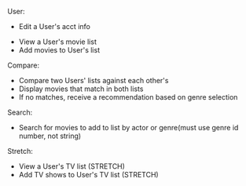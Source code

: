 User:
<!-- Create a User  (CREATE)-->
<!-- Log In to that user's acct -->
<!-- View User's acct page (READ)-->
 - Edit a User's acct info
<!-- Delete User's acct (DELETE) -->
 - View a User's movie list
 - Add movies to User's list

Compare:
 - Compare two Users' lists against each other's
 - Display movies that match in both lists
 - If no matches, receive a recommendation based on genre selection

Search:
 - Search for movies to add to list by actor or genre(must use genre id number, not string)

Stretch:
 - View a User's TV list (STRETCH) 
 - Add TV shows to User's TV list (STRETCH)


